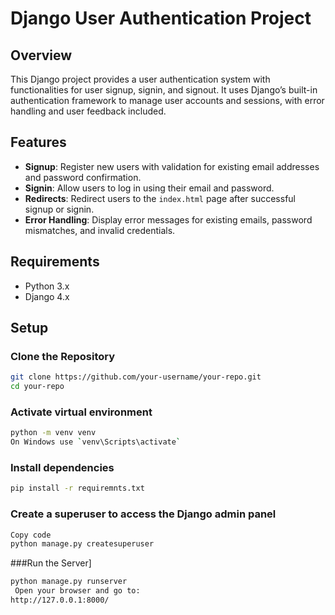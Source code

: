 # Django User Authentication Project

## Overview

This Django project provides a user authentication system with functionalities for user signup, signin, and signout. It uses Django’s built-in authentication framework to manage user accounts and sessions, with error handling and user feedback included.

## Features

- **Signup**: Register new users with validation for existing email addresses and password confirmation.
- **Signin**: Allow users to log in using their email and password.
- **Redirects**: Redirect users to the `index.html` page after successful signup or signin.
- **Error Handling**: Display error messages for existing emails, password mismatches, and invalid credentials.

## Requirements

- Python 3.x
- Django 4.x

## Setup

### Clone the Repository

```bash
git clone https://github.com/your-username/your-repo.git
cd your-repo
```
### Activate virtual environment

```bash
python -m venv venv
On Windows use `venv\Scripts\activate`
```
### Install dependencies

```bash
pip install -r requiremnts.txt
```
### Create a superuser to access the Django admin panel

```bash
Copy code
python manage.py createsuperuser
```
###Run the Server]

```bash
python manage.py runserver
 Open your browser and go to:
http://127.0.0.1:8000/
```

